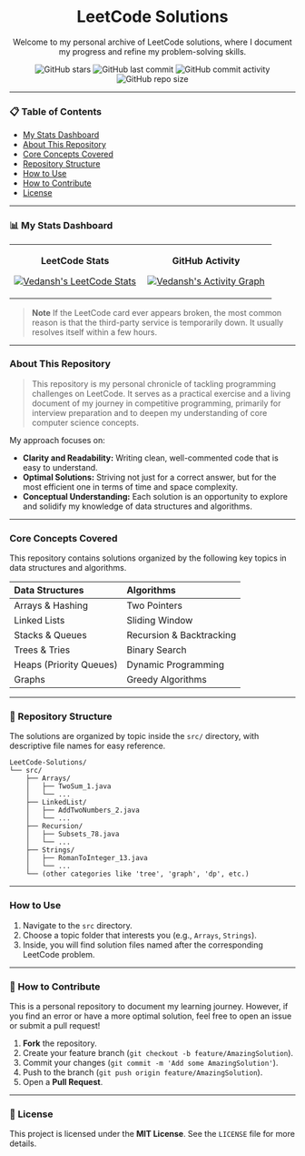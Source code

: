<h1 align="center">
   LeetCode Solutions
</h1>

<p align="center">
  Welcome to my personal archive of LeetCode solutions, where I document my progress and refine my problem-solving skills.
</p>

<p align="center">
  <img src="https://img.shields.io/github/stars/Vedansh-Agarwal-2007/LeetCode-Solutions?style=for-the-badge&logo=github&label=Stars" alt="GitHub stars">
  <img src="https://img.shields.io/github/last-commit/Vedansh-Agarwal-2007/LeetCode-Solutions?style=for-the-badge&logo=github&label=Last%20Commit" alt="GitHub last commit">
  <img src="https://img.shields.io/github/commit-activity/w/Vedansh-Agarwal-2007/LeetCode-Solutions?style=for-the-badge&logo=github&label=Commits" alt="GitHub commit activity">
  <img src="https://img.shields.io/github/repo-size/Vedansh-Agarwal-2007/LeetCode-Solutions?style=for-the-badge&logo=github" alt="GitHub repo size">
</p>

---

### 📋 Table of Contents
- [My Stats Dashboard](#-my-stats-dashboard)
- [About This Repository](#-about-this-repository)
- [Core Concepts Covered](#-core-concepts-covered)
- [Repository Structure](#-repository-structure)
- [How to Use](#-how-to-use)
- [How to Contribute](#-how-to-contribute)
- [License](#-license)

---

### 📊 My Stats Dashboard

<table align="center" width="100%">
  <tr align="center">
    <td width="50%">
      <p align="center">
        <strong>LeetCode Stats</strong>
      </p>
      <p align="center">
        <a href="https://leetcode.com/u/VedanshAgarwal/">
          <img src="https://leetcard.jacoblin.cool/VedanshAgarwal?theme=dark&font=Roboto&ext=activity" alt="Vedansh's LeetCode Stats"/>
        </a>
      </p>
    </td>
    <td width="50%">
      <p align="center">
        <strong>GitHub Activity</strong>
      </p>
      <p align="center">
        <a href="https://github.com/ashutosh00710/github-readme-activity-graph">
          <img src="https://github-readme-activity-graph.vercel.app/graph?username=Vedansh-Agarwal-2007&repo=LeetCode-Solutions&theme=tokyonight&hide_border=true&area=true&line=9e9e9e" alt="Vedansh's Activity Graph"/>
        </a>
      </p>
    </td>
  </tr>
</table>

> **Note**
> If the LeetCode card ever appears broken, the most common reason is that the third-party service is temporarily down. It usually resolves itself within a few hours.

---

###  About This Repository

> This repository is my personal chronicle of tackling programming challenges on LeetCode. It serves as a practical exercise and a living document of my journey in competitive programming, primarily for interview preparation and to deepen my understanding of core computer science concepts.

My approach focuses on:
* **Clarity and Readability:** Writing clean, well-commented code that is easy to understand.
* **Optimal Solutions:** Striving not just for a correct answer, but for the most efficient one in terms of time and space complexity.
* **Conceptual Understanding:** Each solution is an opportunity to explore and solidify my knowledge of data structures and algorithms.

---

###  Core Concepts Covered

This repository contains solutions organized by the following key topics in data structures and algorithms.

| Data Structures | Algorithms |
| :--- | :--- |
| Arrays & Hashing | Two Pointers |
| Linked Lists | Sliding Window |
| Stacks & Queues | Recursion & Backtracking |
| Trees & Tries | Binary Search |
| Heaps (Priority Queues) | Dynamic Programming |
| Graphs | Greedy Algorithms |

---

### 📂 Repository Structure

The solutions are organized by topic inside the `src/` directory, with descriptive file names for easy reference.

```
LeetCode-Solutions/
└── src/
    ├── Arrays/
    │   ├── TwoSum_1.java
    │   └── ...
    ├── LinkedList/
    │   ├── AddTwoNumbers_2.java
    │   └── ...
    ├── Recursion/
    │   ├── Subsets_78.java
    │   └── ...
    ├── Strings/
    │   ├── RomanToInteger_13.java
    │   └── ...
    └── (other categories like 'tree', 'graph', 'dp', etc.)
```

---

###  How to Use

1.  Navigate to the `src` directory.
2.  Choose a topic folder that interests you (e.g., `Arrays`, `Strings`).
3.  Inside, you will find solution files named after the corresponding LeetCode problem.

---

### 🤝 How to Contribute

This is a personal repository to document my learning journey. However, if you find an error or have a more optimal solution, feel free to open an issue or submit a pull request!

1.  **Fork** the repository.
2.  Create your feature branch (`git checkout -b feature/AmazingSolution`).
3.  Commit your changes (`git commit -m 'Add some AmazingSolution'`).
4.  Push to the branch (`git push origin feature/AmazingSolution`).
5.  Open a **Pull Request**.

---

### 📄 License

This project is licensed under the **MIT License**. See the `LICENSE` file for more details.
